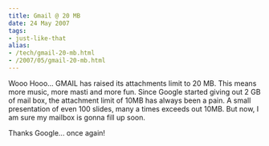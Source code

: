 ```yaml
---
title: Gmail @ 20 MB
date: 24 May 2007
tags: 
- just-like-that
alias:
- /tech/gmail-20-mb.html
- /2007/05/gmail-20-mb.html
---
```


Wooo Hooo... GMAIL has raised its attachments limit to 20 MB. This means more music, more 
masti and more fun. Since Google started giving out 2 GB of mail box, the attachment limit 
of 10MB has always been a pain. A small presentation of even 100 slides, many a times 
exceeds out 10MB. But now, I am sure my mailbox is gonna fill up soon.

<!-- break here -->

Thanks Google... once again!
